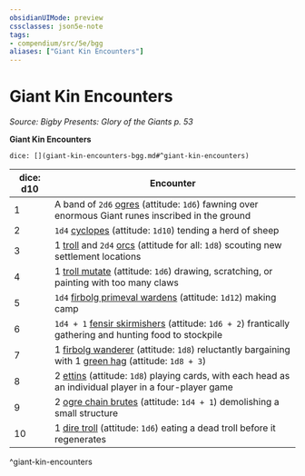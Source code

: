 ```yaml
---
obsidianUIMode: preview
cssclasses: json5e-note
tags:
- compendium/src/5e/bgg
aliases: ["Giant Kin Encounters"]
---
```

# Giant Kin Encounters
*Source: Bigby Presents: Glory of the Giants p. 53* 

**Giant Kin Encounters**

`dice: [](giant-kin-encounters-bgg.md#^giant-kin-encounters)`

| dice: d10 | Encounter |
|-----------|-----------|
| 1 | A band of `2d6` [ogres](5E2014官方资源/bestiary/giant/ogre.md) (attitude: `1d6`) fawning over enormous Giant runes inscribed in the ground |
| 2 | `1d4` [cyclopes](5E2014官方资源/bestiary/giant/cyclops.md) (attitude: `1d10`) tending a herd of sheep |
| 3 | 1 [troll](5E2014官方资源/bestiary/giant/troll.md) and `2d4` [orcs](5E2014官方资源/bestiary/humanoid/orc.md) (attitude for all: `1d8`) scouting new settlement locations |
| 4 | 1 [troll mutate](5E2014官方资源/bestiary/giant/troll-mutate-bgg.md) (attitude: `1d6`) drawing, scratching, or painting with too many claws |
| 5 | `1d4` [firbolg primeval wardens](5E2014官方资源/bestiary/humanoid/firbolg-primeval-warden-bgg.md) (attitude: `1d12`) making camp |
| 6 | `1d4 + 1` [fensir skirmishers](5E2014官方资源/bestiary/giant/fensir-skirmisher-bgg.md) (attitude: `1d6 + 2`) frantically gathering and hunting food to stockpile |
| 7 | 1 [firbolg wanderer](5E2014官方资源/bestiary/humanoid/firbolg-wanderer-bgg.md) (attitude: `1d8`) reluctantly bargaining with 1 [green hag](5E2014官方资源/bestiary/fey/green-hag.md) (attitude: `1d8 + 3`) |
| 8 | 2 [ettins](5E2014官方资源/bestiary/giant/ettin.md) (attitude: `1d8`) playing cards, with each head as an individual player in a four-player game |
| 9 | 2 [ogre chain brutes](5E2014官方资源/bestiary/giant/ogre-chain-brute-mpmm.md) (attitude: `1d4 + 1`) demolishing a small structure |
| 10 | 1 [dire troll](5E2014官方资源/bestiary/giant/dire-troll-mpmm.md) (attitude: `1d6`) eating a dead troll before it regenerates |
^giant-kin-encounters